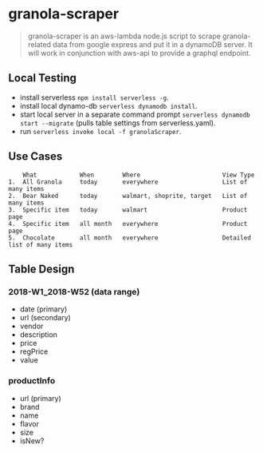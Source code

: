 # granola-scraper

> granola-scraper is an aws-lambda node.js script to scrape granola-related data from google express and put it in a dynamoDB server.  It will work in conjunction with aws-api to provide a graphql endpoint.

## Local Testing
- install serverless `npm install serverless -g`.
- install local dynamo-db `serverless dynamodb install`.
- start local server in a separate command prompt `serverless dynamodb start --migrate` (pulls table settings from serverless.yaml).
- run `serverless invoke local -f granolaScraper`.

## Use Cases
```
    What            When        Where                       View Type
1.  All Granola     today       everywhere                  List of many items
2.  Bear Naked      today       walmart, shoprite, target   List of many items
3.  Specific item   today       walmart                     Product page
4.  Specific item   all month   everywhere                  Product page
5.  Chocolate       all month   everywhere                  Detailed list of many items
```

## Table Design
### 2018-W1_2018-W52 (data range)
- date (primary)
- url (secondary)
- vendor
- description
- price
- regPrice
- value

### productInfo
- url (primary)
- brand
- name
- flavor
- size
- isNew?